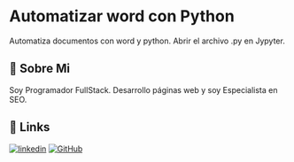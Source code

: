 
# Automatizar word con Python

Automatiza documentos con word y python.
Abrir el archivo .py en Jypyter.




## 🚀 Sobre Mi
Soy Programador FullStack. Desarrollo páginas web y soy Especialista en SEO.


## 🔗 Links
[![linkedin](https://img.shields.io/badge/linkedin-0A66C2?style=for-the-badge&logo=linkedin&logoColor=white)](https://www.linkedin.com/)
[![GitHub](https://img.shields.io/badge/GitHub-000?style=for-the-badge&logo=github&logoColor=white)](https://github.com/javierarteagagonzales)


